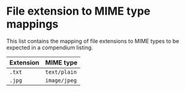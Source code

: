 # File extension to MIME type mappings

This list contains the mapping of file extensions to MIME types to be expected in a compendium listing.

| Extension        | MIME type          |
|------------------|--------------------|
| `.txt`           | `text/plain`       |
| `.jpg`           | `image/jpeg`       |
